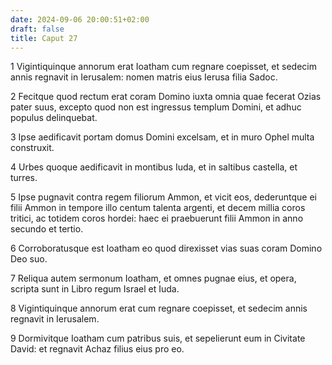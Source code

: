 ```yaml
---
date: 2024-09-06 20:00:51+02:00
draft: false
title: Caput 27
---
```





1 Vigintiquinque annorum erat Ioatham cum regnare coepisset, et sedecim annis regnavit in Ierusalem: nomen matris eius Ierusa filia Sadoc.

2 Fecitque quod rectum erat coram Domino iuxta omnia quae fecerat Ozias pater suus, excepto quod non est ingressus templum Domini, et adhuc populus delinquebat.

3 Ipse aedificavit portam domus Domini excelsam, et in muro Ophel multa construxit.

4 Urbes quoque aedificavit in montibus Iuda, et in saltibus castella, et turres.

5 Ipse pugnavit contra regem filiorum Ammon, et vicit eos, dederuntque ei filii Ammon in tempore illo centum talenta argenti, et decem millia coros tritici, ac totidem coros hordei: haec ei praebuerunt filii Ammon in anno secundo et tertio.

6 Corroboratusque est Ioatham eo quod direxisset vias suas coram Domino Deo suo.

7 Reliqua autem sermonum Ioatham, et omnes pugnae eius, et opera, scripta sunt in Libro regum Israel et Iuda.

8 Vigintiquinque annorum erat cum regnare coepisset, et sedecim annis regnavit in Ierusalem.

9 Dormivitque Ioatham cum patribus suis, et sepelierunt eum in Civitate David: et regnavit Achaz filius eius pro eo.

